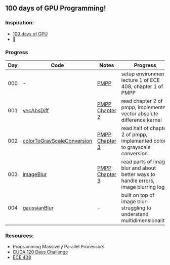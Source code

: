 ## 100 days of GPU Programming!

### Inspiration: 
- [100 days of GPU](https://github.com/hkproj/100-days-of-gpu)
- 🤑

### Progress

|Day|Code|Notes|Progress|
|---|----|-----|--------|
|000|-|[PMPP](https://github.com/asrjy/gpu/blob/main/notes/000/PMPP-Ch1.pdf)|setup environment, lecture 1 of ECE 408, chapter 1 of PMPP|
|001|[vecAbsDiff](https://github.com/asrjy/gpu/blob/main/kernels/vecAbsDiff.cu)|[PMPP Chapter 2](https://github.com/asrjy/gpu/blob/main/notes/001/)|read chapter 2 of pmpp, implemented vector absolute difference kernel|
|002|[colorToGrayScaleConversion](https://github.com/asrjy/gpu/blob/main/kernels/colorToGrayscaleConversion.cu)|[PMPP Chapter 3](https://github.com/asrjy/gpu/blob/main/notes/002/)|read half of chapter 2 of pmpp, implemented color to grayscale conversion|
|003|[imageBlur](https://github.com/asrjy/gpu/blob/main/kernels/imageBlur.cu)|[PMPP Chapter 3](https://github.com/asrjy/gpu/blob/main/notes/002/)|read parts of image blur and about better ways to handle errors, image blurring logic|
|004|[gaussianBlur](https://github.com/asrjy/gpu/blob/main/kernels/gaussianBlur.cu)|-|built on top of image blur; struggling to understand multidimensionality;|



### Resources:
- Programming Massively Parallel Processors
- [CUDA 120 Days Challenge](https://github.com/AdepojuJeremy/Cuda-120-Days-Challenge)
- [ECE 408](https://www.youtube.com/playlist?list=PL6RdenZrxrw-UKfRL5smPfFFpeqwN3Dsz)
